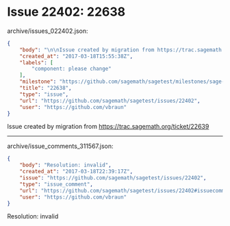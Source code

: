 # Issue 22402: 22638

archive/issues_022402.json:
```json
{
    "body": "\n\nIssue created by migration from https://trac.sagemath.org/ticket/22639\n\n",
    "created_at": "2017-03-18T15:55:38Z",
    "labels": [
        "component: please change"
    ],
    "milestone": "https://github.com/sagemath/sagetest/milestones/sage-8.0",
    "title": "22638",
    "type": "issue",
    "url": "https://github.com/sagemath/sagetest/issues/22402",
    "user": "https://github.com/vbraun"
}
```


Issue created by migration from https://trac.sagemath.org/ticket/22639





---

archive/issue_comments_311567.json:
```json
{
    "body": "Resolution: invalid",
    "created_at": "2017-03-18T22:39:17Z",
    "issue": "https://github.com/sagemath/sagetest/issues/22402",
    "type": "issue_comment",
    "url": "https://github.com/sagemath/sagetest/issues/22402#issuecomment-311567",
    "user": "https://github.com/vbraun"
}
```

Resolution: invalid
